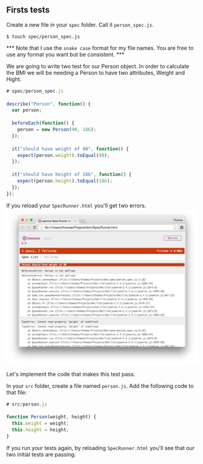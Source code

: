 ## Firsts tests


Create a new file in your `spec` folder. Call it `person_spec.js`.

```shell
$ touch spec/person_spec.js
```

*** Note that I use the `snake case` format for my file names. You are free to use any format you want but be consistent. ***

We are going to write two test for our Person object. In order to calculate the BMI we will be needing a Person to have two attributes, Weight and Hight.

```js
# spec/person_spec.js

describe("Person", function() {
  var person;

  beforeEach(function() {
    person = new Person(90, 186);
  });

  it("should have weight of 90", function() {
    expect(person.weight).toEqual(90);
  });

  it("should have height of 186", function() {
    expect(person.height).toEqual(186);
  });
});
```

If you reload your `SpecRunner.html` you'll get two errors. 
![Jasmin - failing tests](../images/jasmine_failing_tests.png)

Let's implement the code that makes this test pass.

In your `src` folder, create a file named `person.js`. Add the following code to that file:

```js
# src/person.js

function Person(weight, height) {
  this.weight = weight;
  this.height = height;
}

```

If you run your tests again, by reloading `SpecRunner.html` you'll see that our two initial tests are passing. 




